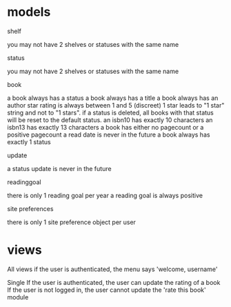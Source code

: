 models
=======

shelf

you may not have 2 shelves or statuses with the same name

status

you may not have 2 shelves or statuses with the same name

book

a book always has a status
a book always has a title
a book always has an author
star rating is always between 1 and 5 (discreet)
1 star leads to "1 star" string and not to "1 stars".
if a status is deleted, all books with that status will be reset to the default status.
an isbn10 has exactly 10 characters
an isbn13 has exactly 13 characters
a book has either no pagecount or a positive pagecount
a read date is never in the future
a book always has exactly 1 status

update

a status update is never in the future

readinggoal

there is only 1 reading goal per year
a reading goal is always positive

site preferences

there is only 1 site preference object per user

views
======

All views
if the user is authenticated, the menu says 'welcome, username'

Single
If the user is authenticated, the user can update the rating of a book
If the user is not logged in, the user cannot update the 'rate this book' module
